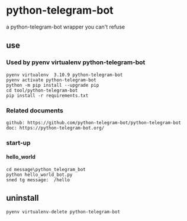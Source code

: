 # python-telegram-bot

a python-telegram-bot wrapper you can't refuse

## use

### Used by pyenv virtualenv python-telegram-bot

    pyenv virtualenv  3.10.9 python-telegram-bot
    pyenv activate python-telegram-bot
    python -m pip install --upgrade pip
    cd tool/python-telegram-bot
    pip install -r requirements.txt

### Related documents

    github: https://github.com/python-telegram-bot/python-telegram-bot
    doc: https://python-telegram-bot.org/


### start-up

#### hello_world
    cd message\python_telegram_bot
    python hello_world_bot.py
    sned tg message:  /hello

## uninstall

    pyenv virtualenv-delete python-telegram-bot
